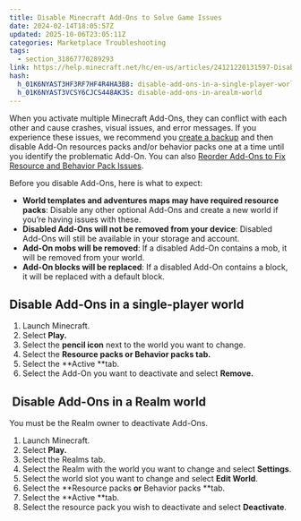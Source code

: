 ```yaml
---
title: Disable Minecraft Add-Ons to Solve Game Issues
date: 2024-02-14T18:05:57Z
updated: 2025-10-06T23:05:11Z
categories: Marketplace Troubleshooting
tags:
  - section_31867770289293
link: https://help.minecraft.net/hc/en-us/articles/24121220131597-Disable-Minecraft-Add-Ons-to-Solve-Game-Issues
hash:
  h_01K6NYAST3HF3RF7HF4R4HA3B8: disable-add-ons-in-a-single-player-world
  h_01K6NYAST3VCSY6CJCS448AK3S: disable-add-ons-in-arealm-world
---
```


When you activate multiple Minecraft Add-Ons, they can conflict with each other and cause crashes, visual issues, and error messages. If you experience these issues, we recommend you [create a backup](https://help.minecraft.net/hc/en-us/sections/27166561402125) and then disable Add-On resources packs and/or behavior packs one at a time until you identify the problematic Add-On. You can also [Reorder Add-Ons to Fix Resource and Behavior Pack Issues](./Reorder-Add-Ons-to-Fix-Resource-and-Behavior-Pack-Issues.md).

Before you disable Add-Ons, here is what to expect:

- **World templates and adventures maps may have required resource packs**: Disable any other optional Add-Ons and create a new world if you’re having issues with these.
- **Disabled Add-Ons will not be removed from your device**: Disabled Add-Ons will still be available in your storage and account.
- **Add-On mobs will be removed**: If a disabled Add-On contains a mob, it will be removed from your world.
- **Add-On blocks will be replaced**: If a disabled Add-On contains a block, it will be replaced with a default block.

## Disable Add-Ons in a single-player world

1.  Launch Minecraft.
2.  Select **Play.**
3.  Select the **pencil icon** next to the world you want to change.
4.  Select the **Resource packs **or** Behavior packs **tab**.**
5.  Select the **Active **tab.
6.  Select the Add-On you want to deactivate and select **Remove.**

##  Disable Add-Ons in a Realm world

You must be the Realm owner to deactivate Add-Ons.

1.  Launch Minecraft.
2.  Select **Play.**
3.  Select the Realms tab.
4.  Select the Realm with the world you want to change and select **Settings**.
5.  Select the world slot you want to change and select **Edit World**.
6.  Select the **Resource packs **or** Behavior packs **tab.
7.  Select the **Active **tab.
8.  Select the resource pack you wish to deactivate and select **Deactivate**.
